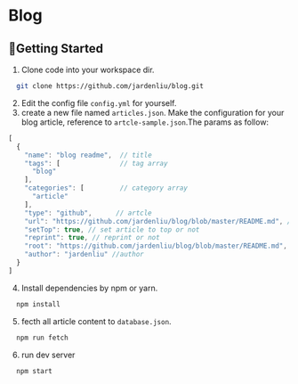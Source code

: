 # Blog

## Getting Started
1. Clone code into your workspace dir.
```bash
  git clone https://github.com/jardenliu/blog.git
```
2. Edit the config file `config.yml` for yourself.
3. create a new file named `articles.json`. Make the configuration for your blog article, reference to `artcle-sample.json`.The params as follow:
```js
[
  {
    "name": "blog readme",  // title
    "tags": [               // tag array
      "blog"
    ],
    "categories": [         // category array
      "article"
    ],
    "type": "github",      // artcle
    "url": "https://github.com/jardenliu/blog/blob/master/README.md", // artcle url
    "setTop": true, // set article to top or not
    "reprint": true, // reprint or not
    "root": "https://github.com/jardenliu/blog/blob/master/README.md", // origin article path
    "author": "jardenliu" //author
  }
]
```

4. Install dependencies by npm or yarn.
```bash
  npm install
```

5. fecth all article content to `database.json`.
```bash
  npm run fetch
```

6. run dev server
```bash
  npm start
```
